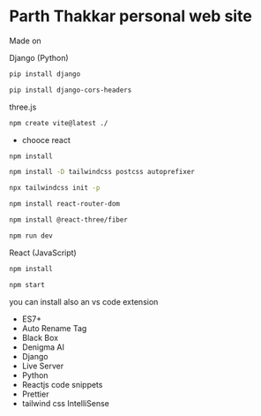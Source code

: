 # Parth Thakkar personal web site
Made on 

Django (Python)

``` bash
pip install django
```
``` bash
pip install django-cors-headers
```

three.js

``` bash
npm create vite@latest ./
```
   - chooce react

``` bash
npm install
```
``` bash
npm install -D tailwindcss postcss autoprefixer
```
``` bash
npx tailwindcss init -p
```
``` bash
npm install react-router-dom
```
``` bash
npm install @react-three/fiber
```
``` bash
npm run dev
```

React (JavaScript)

``` bash
npm install
```

``` bash
npm start
```


you can install also an vs code extension
-   ES7+
-   Auto Rename Tag
-   Black Box
-   Denigma AI
-   Django
-   Live Server
-   Python
-   Reactjs code snippets
-   Prettier
-   tailwind css IntelliSense   
